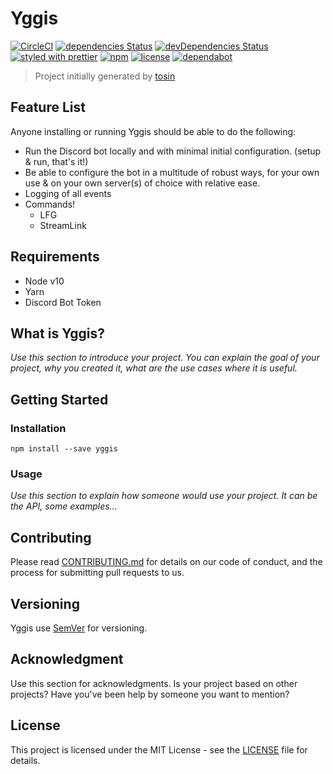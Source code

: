 # Yggis

[![CircleCI](https://circleci.com/gh/malouro/yggis-bot.svg?style=svg)](https://circleci.com/gh/malouro/yggis-bot)
[![dependencies Status](https://david-dm.org/malouro/yggis/status.svg)](https://david-dm.org/malouro/yggis)
[![devDependencies Status](https://david-dm.org/malouro/yggis/dev-status.svg)](https://david-dm.org/malouro/yggis?type=dev)
[![styled with prettier](https://img.shields.io/badge/styled_with-prettier-ff69b4.svg)](https://github.com/prettier/prettier)
[![npm](https://img.shields.io/npm/v/yggis.svg)](https://www.npmjs.com/package/yggis)
[![license](https://img.shields.io/github/license/malouro/yggis.svg)]()
[![dependabot](https://img.shields.io/badge/dependabot-enabled-brightgreen.svg?style=plastic&logo=dependabot)]()

> Project initially generated by [tosin](https://fullhuman.github.io/tosin/)

## Feature List

Anyone installing or running Yggis should be able to do the following:

- Run the Discord bot locally and with minimal initial configuration. (setup & run, that's it!)
- Be able to configure the bot in a multitude of robust ways, for your own use & on your own server(s) of choice with relative ease.
- Logging of all events
- Commands!
  - LFG
  - StreamLink

## Requirements

- Node v10
- Yarn
- Discord Bot Token


## What is Yggis?

_Use this section to introduce your project. You can explain the goal of your project, why you created it, what are the use cases where it is useful._

## Getting Started

### Installation

```
npm install --save yggis
```

### Usage

_Use this section to explain how someone would use your project. It can be the API, some examples..._


## Contributing

Please read [CONTRIBUTING.md](./CONTRIBUTING.md) for details on our code of
conduct, and the process for submitting pull requests to us.

## Versioning

Yggis use [SemVer](http://semver.org/) for versioning.

## Acknowledgment

Use this section for acknowledgments. Is your project based on other projects? Have you've been help by someone you want to mention?

## License

This project is licensed under the MIT License - see the [LICENSE](LICENSE) file
for details.

